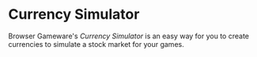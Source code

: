 # Currency Simulator
Browser Gameware's *Currency Simulator* is an easy way for you to create currencies to simulate a stock market for your games.
